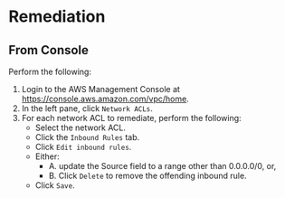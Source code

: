 # Remediation

## From Console

Perform the following:

1. Login to the AWS Management Console at <https://console.aws.amazon.com/vpc/home>.
2. In the left pane, click `Network ACLs`.
3. For each network ACL to remediate, perform the following:
   - Select the network ACL.
   - Click the `Inbound Rules` tab.
   - Click `Edit inbound rules`.
   - Either:
     - A. update the Source field to a range other than 0.0.0.0/0, or,
     - B. Click `Delete` to remove the offending inbound rule.
   - Click `Save`.
